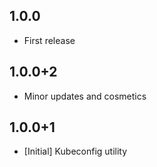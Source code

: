 ## 1.0.0
- First release

## 1.0.0+2
- Minor updates and cosmetics

## 1.0.0+1
- [Initial] Kubeconfig utility
